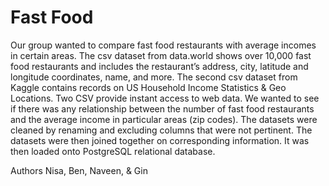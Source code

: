 # Fast Food

Our group wanted to compare fast food restaurants with average incomes in certain areas. The csv dataset from data.world shows over 10,000 fast food restaurants and includes the restaurant’s address, city, latitude and longitude coordinates, name, and more. The second csv dataset from Kaggle contains records on US Household Income Statistics & Geo Locations. Two CSV provide instant access to web data.
We wanted to see if there was any relationship between the number of fast food restaurants and the average income in particular areas (zip codes). The datasets were cleaned by renaming and excluding columns that were not pertinent. The datasets were then joined together on corresponding information.
It was then loaded onto PostgreSQL relational database.

Authors Nisa, Ben, Naveen, & Gin 
